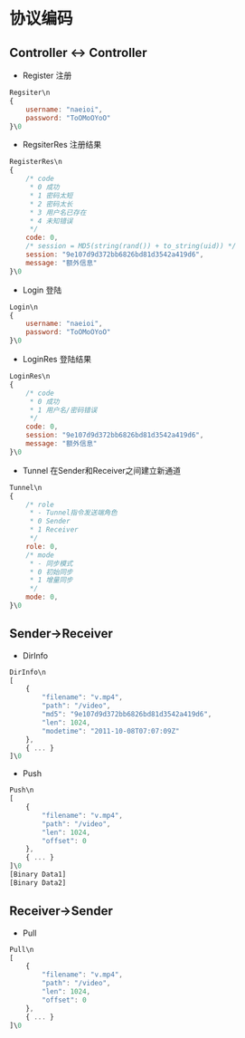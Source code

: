 # 协议编码

## Controller <-> Controller
- Register
注册
```js
Regsiter\n
{
    username: "naeioi",
    password: "ToOMoOYoO"
}\0
```
- RegsiterRes
注册结果
```js
RegisterRes\n
{
    /* code 
     * 0 成功
     * 1 密码太短
     * 2 密码太长
     * 3 用户名已存在
     * 4 未知错误
     */
    code: 0,
    /* session = MD5(string(rand()) + to_string(uid)) */
    session: "9e107d9d372bb6826bd81d3542a419d6",
    message: "额外信息"
}\0
```

- Login
登陆
```js
Login\n
{
    username: "naeioi",
    password: "ToOMoOYoO"
}\0
```

- LoginRes
登陆结果
```js
LoginRes\n
{
    /* code 
     * 0 成功
     * 1 用户名/密码错误
     */
    code: 0,
    session: "9e107d9d372bb6826bd81d3542a419d6",
    message: "额外信息"
}\0
```
- Tunnel
在Sender和Receiver之间建立新通道
```js
Tunnel\n
{
    /* role
     * - Tunnel指令发送端角色
     * 0 Sender
     * 1 Receiver
     */
    role: 0,
    /* mode
     * - 同步模式
     * 0 初始同步
     * 1 增量同步
     */
    mode: 0,
}\0
```

## Sender->Receiver
- DirInfo
```js
DirInfo\n
[
    {
        "filename": "v.mp4",
        "path": "/video",
        "md5": "9e107d9d372bb6826bd81d3542a419d6",
        "len": 1024,
        "modetime": "2011-10-08T07:07:09Z"
    },
    { ... }
]\0
```

- Push
```js
Push\n
[
    {
        "filename": "v.mp4",
        "path": "/video",
        "len": 1024,
        "offset": 0
    },
    { ... }
]\0
[Binary Data1]
[Binary Data2]
```

## Receiver->Sender
- Pull
```js
Pull\n
[
    {
        "filename": "v.mp4",
        "path": "/video",
        "len": 1024,
        "offset": 0
    },
    { ... }
]\0
```